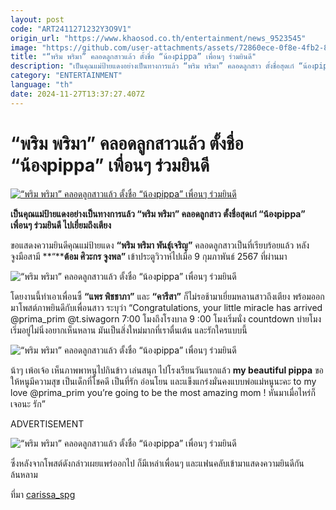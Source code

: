 ```yaml
---
layout: post
code: "ART2411271232Y3O9V1"
origin_url: "https://www.khaosod.co.th/entertainment/news_9523545"
image: "https://github.com/user-attachments/assets/72860ece-0f8e-4fb2-8541-1f79736626fe"
title: "“พริม พริมา” คลอดลูกสาวแล้ว ตั้งชื่อ “น้องpippa” เพื่อนๆ ร่วมยินดี"
description: "เป็นคุณแม่ป้ายแดงอย่างเป็นทางการแล้ว “พริม พริมา” คลอดลูกสาว ตั้งชื่อสุดเก๋ “น้องpippa” เพื่อนๆ ร่วมยินดี ไปเยี่ยมถึงเตียง"
category: "ENTERTAINMENT"
language: "th"
date: 2024-11-27T13:37:27.407Z
---
```


# “พริม พริมา” คลอดลูกสาวแล้ว ตั้งชื่อ “น้องpippa” เพื่อนๆ ร่วมยินดี

[![“พริม พริมา” คลอดลูกสาวแล้ว ตั้งชื่อ “น้องpippa” เพื่อนๆ ร่วมยินดี](https://www.khaosod.co.th/wpapp/uploads/2024/11/pimpimma_271167-1.jpg "“พริม พริมา” คลอดลูกสาวแล้ว ตั้งชื่อ “น้องpippa” เพื่อนๆ ร่วมยินดี")](https://www.khaosod.co.th/wpapp/uploads/2024/11/pimpimma_271167-1.jpg)

**เป็นคุณแม่ป้ายแดงอย่างเป็นทางการแล้ว “พริม พริมา” คลอดลูกสาว ตั้งชื่อสุดเก๋ “น้องpippa” เพื่อนๆ ร่วมยินดี ไปเยี่ยมถึงเตียง**

ขอแสดงความยินดีคุณแม่ป้ายแดง **“พริม พริมา พันธุ์เจริญ”** คลอดลูกสาวเป็นที่เรียบร้อยแล้ว หลังจูงมือสามี **“****ต้อม ศิวะกร จูงพล”** เข้าประตูวิวาห์ไปเมื่อ 9 กุมภาพันธ์ 2567 ที่ผ่านมา

![“พริม พริมา” คลอดลูกสาวแล้ว ตั้งชื่อ “น้องpippa” เพื่อนๆ ร่วมยินดี](https://www.khaosod.co.th/wpapp/uploads/2024/11/pimpimma_271167-5.jpg)

โดยงานนี้ทำเอาเพื่อนซี้ **“แพร พิชชาภา”** และ **“คารีสา”** ก็ไม่รอช้ามาเยี่ยมหลานสาวถึงเตียง พร้อมออกมาโพสต์ภาพยินดีกับเพื่อนสาว ระบุว่า “Congratulations, your little miracle has arrived @prima\_prim @t.siwagorn 7:00 โมงถึงโรงบาล 9 :00 โมงเริ่มนั่ง countdown บ่ายโมงเริ่มอยู่ไม่นิ่งอยากเห็นหลาน มันเป็นสิ่งใหม่มากที่เราตื่นเต้น และรักใครแบบนี้

![“พริม พริมา” คลอดลูกสาวแล้ว ตั้งชื่อ “น้องpippa” เพื่อนๆ ร่วมยินดี](https://www.khaosod.co.th/wpapp/uploads/2024/11/pimpimma_271167-6.jpg)

น้าๆ เพ้อเจ้อ เห็นภาพพาหนูไปกินข้าว เล่นสนุก ไปโรงเรียนวันแรกแล้ว **my beautiful pippa** ขอให้หนูมีความสุข เป็นเด็กที่โชคดี เป็นที่รัก อ่อนโยน และแข็งแกร่งมั่นคงแบบพ่อแม่หนูนะคะ to my love @prima\_prim you’re going to be the most amazing mom ! หันมาเมื่อไหร่ก็เจอนะ รัก”

ADVERTISEMENT

![“พริม พริมา” คลอดลูกสาวแล้ว ตั้งชื่อ “น้องpippa” เพื่อนๆ ร่วมยินดี](https://www.khaosod.co.th/wpapp/uploads/2024/11/pimpimma_271167-4.jpg)

ซึ่งหลังจากโพสต์ดังกล่าวเผยแพร่ออกไป ก็มีเหล่าเพื่อนๆ และแฟนคลับเข้ามาแสดงความยินดีกันล้นหลาม

ที่มา [carissa\_spg](https://www.instagram.com/carissa_spg/?e=b534e238-c63e-49d0-ba9d-cae3379e2afe&g=5)